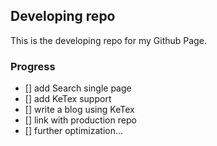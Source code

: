 ## Developing repo
This is the developing repo for my Github Page.
### Progress
- [] add Search single page
- [] add KeTex support
- [] write a blog using KeTex
- [] link with production repo
- [] further optimization...

